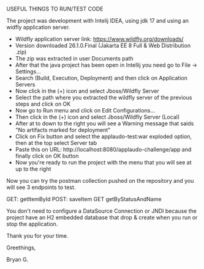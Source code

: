 USEFUL THINGS TO RUN/TEST CODE

The project was development with Intelij IDEA, using jdk 17 and using an widfly application server.

- Wildfly application server link: https://www.wildfly.org/downloads/
- Version downloaded 26.1.0.Final (Jakarta EE 8 Full & Web Distribution .zip)
- The zip was extracted in user Documents path
- After that the java project has been open in Intellij you need go to File -> Settings...
- Search (Build, Execution, Deployment) and then click on Application Servers
- Now click in the (+) icon and select Jboss/Wildfly Server
- Select the path where you extracted the wildfly server of the previous steps and click on OK
- Now go to Run menu and click on Edit Configurations...
- Then click in the (+) icon and select Jboss/Wildfly Server (Local)
- After at to down to the right you will see a Warning message that saids "No artifacts marked for deployment"
- Click on Fix button and select the applaudo-test:war exploded option, then at the top select Server tab
- Paste this on URL: http://localhost:8080/applaudo-challenge/app and finally click on OK button
- Now you're ready to run the project with the menu that you will see at up to the right 

Now you can try the postman collection pushed on the repository and you will see 3 endpoints to test.

GET: getItemById
POST: saveItem
GET getByStatusAndName

You don't need to configure a DataSource Connection or JNDI because the project have an H2 embedded database that drop & create when you run or stop the application.


Thank you for your time.



Greethings,


Bryan G.